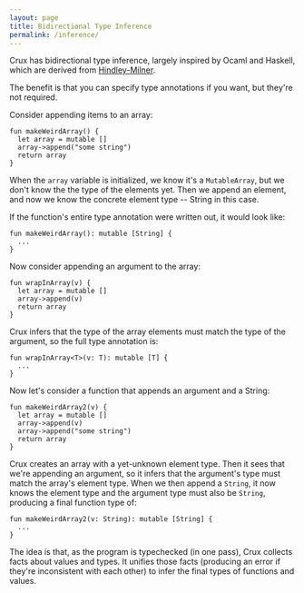 ```yaml
---
layout: page
title: Bidirectional Type Inference
permalink: /inference/
---
```


Crux has bidirectional type inference, largely inspired by Ocaml and Haskell, which are
derived from [Hindley-Milner](https://en.wikipedia.org/wiki/Hindley%E2%80%93Milner_type_system).

The benefit is that you can specify type annotations if you want, but they're not
required.

Consider appending items to an array:

```crux
fun makeWeirdArray() {
  let array = mutable []
  array->append("some string")
  return array
}
```

When the `array` variable is initialized, we know it's a `MutableArray`, but we don't know the
the type of the elements yet.  Then we append an element, and now we know the concrete element
type -- String in this case.

If the function's entire type annotation were written out, it would look like:

```crux
fun makeWeirdArray(): mutable [String] {
  ...
}
```

Now consider appending an argument to the array:

```crux
fun wrapInArray(v) {
  let array = mutable []
  array->append(v)
  return array
}
```

Crux infers that the type of the array elements must match the type of the argument, so the
full type annotation is:

```crux
fun wrapInArray<T>(v: T): mutable [T] {
  ...
}
```

Now let's consider a function that appends an argument and a String:

```
fun makeWeirdArray2(v) {
  let array = mutable []
  array->append(v)
  array->append("some string")
  return array
}
```

Crux creates an array with a yet-unknown element type.  Then it sees that we're appending
an argument, so it infers that the argument's type must match the array's element type.
When we then append a `String`, it now knows the element type and the argument type must also
be `String`, producing a final function type of:

```
fun makeWeirdArray2(v: String): mutable [String] {
  ...
}
```

The idea is that, as the program is typechecked (in one pass), Crux collects facts about values and types.
It unifies those facts (producing an error if they're inconsistent with each other) to infer the final types
of functions and values.
